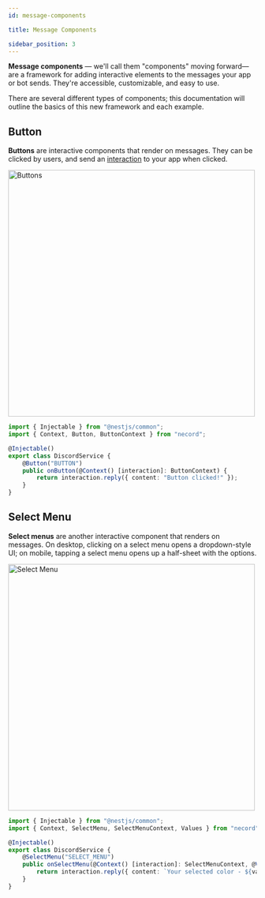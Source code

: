 ```yaml
---
id: message-components

title: Message Components

sidebar_position: 3
---
```


**Message components** — we'll call them "components" moving forward—are a framework for adding interactive elements to the messages your app or bot sends. They're accessible, customizable, and easy to use.

There are several different types of components; this documentation will outline the basics of this new framework and each example.

## Button

**Buttons** are interactive components that render on messages. They can be clicked by users, and send an [interaction](https://discord.com/developers/docs/interactions/receiving-and-responding#interaction-object) to your app when clicked.

<img src="https://support.discord.com/hc/article_attachments/1500019725621/buttons.png" alt="Buttons" width="500" />

```typescript title="discord.service.ts"
import { Injectable } from "@nestjs/common";
import { Context, Button, ButtonContext } from "necord";

@Injectable()
export class DiscordService {
    @Button("BUTTON")
    public onButton(@Context() [interaction]: ButtonContext) {
        return interaction.reply({ content: "Button clicked!" });
    }
}
```

## Select Menu

**Select menus** are another interactive component that renders on messages. On desktop, clicking on a select menu opens a dropdown-style UI; on mobile, tapping a select menu opens up a half-sheet with the options.

<img src="https://support.discord.com/hc/article_attachments/4403374488087/mceclip0.png" alt="Select Menu" width="500" />

```typescript title="discord.service.ts"
import { Injectable } from "@nestjs/common";
import { Context, SelectMenu, SelectMenuContext, Values } from "necord";

@Injectable()
export class DiscordService {
    @SelectMenu("SELECT_MENU")
    public onSelectMenu(@Context() [interaction]: SelectMenuContext, @Values() values: string[]) {
        return interaction.reply({ content: `Your selected color - ${values.join(" ")}` });
    }
}
```
